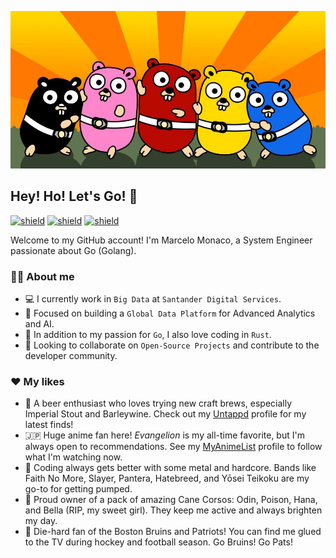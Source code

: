 ![about-me](assets/gorangers.jpg)

## Hey! Ho! Let's Go! 🚀

[![shield](https://img.shields.io/badge/github-seriallink-24292e?style=flat&logo=github)](https://github.com/seriallink)
[![shield](https://img.shields.io/badge/linkedin-marcelomonaco-27577f?style=flat&logo=linkedin&logoColor=3f8dcc)](https://www.linkedin.com/in/marcelomonaco/)
[![shield](https://img.shields.io/badge/instagram-marcelo.monaco-C13584?style=flat&logo=instagram&logoColor=C13584)](https://www.instagram.com/marcelo.monaco/)

Welcome to my GitHub account! I'm Marcelo Monaco, a System Engineer passionate about Go (Golang).

<!--
[![Anurag's GitHub stats](https://github-readme-stats.vercel.app/api?username=seriallink&show_icons=true&theme=nightowl)](https://github.com/anuraghazra/github-readme-stats)
-->

### :technologist: About me

- :computer: I currently work in `Big Data` at `Santander Digital Services`.
- :nut_and_bolt: Focused on building a `Global Data Platform` for Advanced Analytics and AI.
- :page_with_curl: In addition to my passion for `Go`, I also love coding in `Rust`.
- :microscope: Looking to collaborate on `Open-Source Projects` and contribute to the developer community.

### :hearts: My likes

- :beers: A beer enthusiast who loves trying new craft brews, especially Imperial Stout and Barleywine. Check out my [Untappd](https://untappd.com/user/seriallink) profile for my latest finds! 
- :jp: Huge anime fan here! *Evangelion* is my all-time favorite, but I'm always open to recommendations. See my [MyAnimeList](https://myanimelist.net/profile/seriallink) profile to follow what I'm watching now.
- :guitar: Coding always gets better with some metal and hardcore. Bands like Faith No More, Slayer, Pantera, Hatebreed, and Yōsei Teikoku are my go-to for getting pumped.
- :dog: Proud owner of a pack of amazing Cane Corsos: Odin, Poison, Hana, and Bella (RIP, my sweet girl). They keep me active and always brighten my day.
- :football: Die-hard fan of the Boston Bruins and Patriots! You can find me glued to the TV during hockey and football season. Go Bruins! Go Pats!

<!--
https://gist.github.com/rxaviers/7360908
-->
